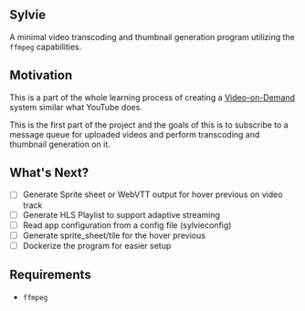 ## Sylvie

A minimal video transcoding and thumbnail generation program utilizing the `ffmpeg` capabilities.

## Motivation
This is a part of the whole learning process of creating a [Video-on-Demand](https://en.wikipedia.org/wiki/Video_on_demand) system similar what YouTube does.

This is the first part of the project and the goals of this is to subscribe to a message queue for uploaded videos and perform transcoding and thumbnail generation on it.

## What's Next?

- [ ] Generate Sprite sheet or WebVTT output for hover previous on video track
- [ ] Generate HLS Playlist to support adaptive streaming
- [ ] Read app configuration from a config file (sylvieconfig)
- [ ] Generate sprite_sheet/tile for the hover previous
- [ ] Dockerize the program for easier setup

## Requirements
- `ffmpeg`
